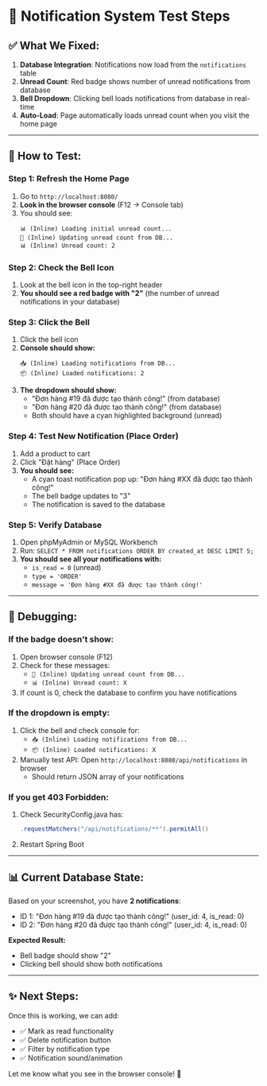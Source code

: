# 🔔 Notification System Test Steps

## ✅ What We Fixed:

1. **Database Integration**: Notifications now load from the `notifications` table
2. **Unread Count**: Red badge shows number of unread notifications from database
3. **Bell Dropdown**: Clicking bell loads notifications from database in real-time
4. **Auto-Load**: Page automatically loads unread count when you visit the home page

---

## 🧪 How to Test:

### Step 1: Refresh the Home Page
1. Go to `http://localhost:8080/`
2. **Look in the browser console** (F12 → Console tab)
3. You should see:
   ```
   📊 (Inline) Loading initial unread count...
   🔢 (Inline) Updating unread count from DB...
   📊 (Inline) Unread count: 2
   ```

### Step 2: Check the Bell Icon
1. Look at the bell icon in the top-right header
2. **You should see a red badge with "2"** (the number of unread notifications in your database)

### Step 3: Click the Bell
1. Click the bell icon
2. **Console should show:**
   ```
   📥 (Inline) Loading notifications from DB...
   📦 (Inline) Loaded notifications: 2
   ```
3. **The dropdown should show:**
   - "Đơn hàng #19 đã được tạo thành công!" (from database)
   - "Đơn hàng #20 đã được tạo thành công!" (from database)
   - Both should have a cyan highlighted background (unread)

### Step 4: Test New Notification (Place Order)
1. Add a product to cart
2. Click "Đặt hàng" (Place Order)
3. **You should see:**
   - A cyan toast notification pop up: "Đơn hàng #XX đã được tạo thành công!"
   - The bell badge updates to "3"
   - The notification is saved to the database

### Step 5: Verify Database
1. Open phpMyAdmin or MySQL Workbench
2. Run: `SELECT * FROM notifications ORDER BY created_at DESC LIMIT 5;`
3. **You should see all your notifications with:**
   - `is_read = 0` (unread)
   - `type = 'ORDER'`
   - `message = 'Đơn hàng #XX đã được tạo thành công!'`

---

## 🐛 Debugging:

### If the badge doesn't show:
1. Open browser console (F12)
2. Check for these messages:
   - `🔢 (Inline) Updating unread count from DB...`
   - `📊 (Inline) Unread count: X`
3. If count is 0, check the database to confirm you have notifications

### If the dropdown is empty:
1. Click the bell and check console for:
   - `📥 (Inline) Loading notifications from DB...`
   - `📦 (Inline) Loaded notifications: X`
2. Manually test API: Open `http://localhost:8080/api/notifications` in browser
   - Should return JSON array of your notifications

### If you get 403 Forbidden:
1. Check SecurityConfig.java has:
   ```java
   .requestMatchers("/api/notifications/**").permitAll()
   ```
2. Restart Spring Boot

---

## 📊 Current Database State:

Based on your screenshot, you have **2 notifications**:
- ID 1: "Đơn hàng #19 đã được tạo thành công!" (user_id: 4, is_read: 0)
- ID 2: "Đơn hàng #20 đã được tạo thành công!" (user_id: 4, is_read: 0)

**Expected Result:**
- Bell badge should show "2"
- Clicking bell should show both notifications

---

## ✨ Next Steps:

Once this is working, we can add:
- ✅ Mark as read functionality
- ✅ Delete notification button
- ✅ Filter by notification type
- ✅ Notification sound/animation

Let me know what you see in the browser console! 🚀



